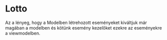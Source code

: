 # Lotto

Az a lényeg, hogy a Modelben létrehozott eseményeket kiváltjuk már magában a modelben és kötünk esemény kezelőket ezekre az eseményekre a viewmodelben.